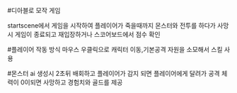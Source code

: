 #디아블로 모작 게임

startscene에서 게임을 시작하여 플레이어가 죽을때까지 몬스터와 전투를 하다가 사망시 게임이 종료되고 재입장하거나 스코어보드에서 점수 확인


#플레이어 작동 방식
마우스 우클릭으로 캐릭터 이동,기본공격
자원을 소모해서 스킬 사용

#몬스터 ai
생성시 2초뒤 배회하고 플레이어가 감지 되면 플레이어에게 달려가 공격
체력이 0이되면 사망하고 경험치와 골드를 제공
